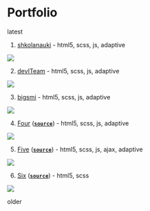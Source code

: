 # Portfolio

latest

1. [shkolanauki](https://shkolanauki.ru) - html5, scss, js, adaptive

![](https://image.ibb.co/gFN6Ld/shkolanauki2.gif)

2. [devITeam](https://deviteam.com) - html5, scss, js, adaptive

![](https://image.ibb.co/cTkhty/deviteam2.gif)

3. [bigsmi](https://bigsmi.com) - html5, scss, js, adaptive

![](https://image.ibb.co/iwPQVd/bigsmi2.gif)

4. [Four](https://stasguma.github.io/practice/hipsweet/index.html) ([**`source`**](https://github.com/stasguma/stasguma.github.io/tree/master/practice/hipsweet)) - html5, scss, js, adaptive

![](https://image.ibb.co/eQunbJ/hipsweet.gif)

5. [Five](https://stasguma.github.io/practice/sevenhills/index.html) ([**`source`**](https://github.com/stasguma/stasguma.github.io/tree/master/practice/sevenhills)) - html5, scss, js, ajax, adaptive

![](https://image.ibb.co/n4acbJ/sevenhills.gif)

6. [Six](https://stasguma.github.io/practice/bakery/index.html) ([**`source`**](https://github.com/stasguma/stasguma.github.io/tree/master/practice/bakery)) - html5, scss

![](https://image.ibb.co/mzX13y/bakery.gif)

older
